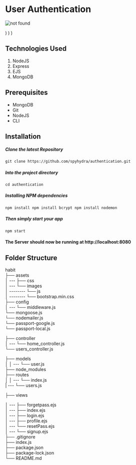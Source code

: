 # User Authentication

![not found](https://user-images.githubusercontent.com/49969478/208823772-af5c40ca-9dc5-4907-a084-d4913988583b.png)

)
)
)
## Technologies Used
1.  NodeJS
2.  Express
3.  EJS
4.  MongoDB

## Prerequisites
- MongoDB
- Git
- NodeJS
- CLI

## Installation

##### Clone the latest Repository

`git clone https://github.com/spyhydra/authentication.git`

##### Into the project directory

`cd authentication`

##### Installing NPM dependencies

`npm install
 npm install bcrypt
 npm install nodemon
`

##### Then simply start your app

`npm start`

#### The Server should now be running at http://localhost:8080

## Folder Structure

habit <br>
├── assets <br>
│ --- ├── css <br>
│ --- └── images <br>
│ -------- └── js <br>
│ -------- └── bootstrap.min.css <br>
├── config <br>
│ --- └── middleware.js <br>
      └── mongoose.js <br>
      └── nodemailer.js <br>
      └── passport-google.js <br>
      └── passport-local.js <br>
      
├── controller <br>
│ --- └── home_controller.js  <br>
      └── users_controller.js <br>
     

├── models <br>
│
│ --- └── user.js <br>
├── node_modules <br>
├── routes <br>
│ 
│ --- └── index.js <br>
| --- └── users.js

├── views <br>

│ --- ├── forgetpass.ejs <br>
│ --- ├── index.ejs <br>
│ --- ├── login.ejs <br>
│ --- ├── profile.ejs <br>
│ --- └── resetPass.ejs <br>
│ --- └── signup.ejs <br>
├── .gitignore <br>
├── index.js <br>
├── package.json <br>
├── package-lock.json <br>
└── README.md <br>
